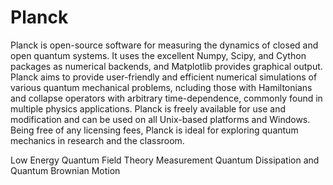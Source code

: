 # Planck

Planck is open-source software for measuring the dynamics of closed and open quantum systems.
It uses the excellent Numpy, Scipy, and Cython packages as numerical backends, and Matplotlib provides graphical output.
Planck aims to provide user-friendly and efficient numerical simulations of various quantum mechanical problems, 
ncluding those with Hamiltonians and collapse operators with arbitrary time-dependence, commonly found in multiple 
physics applications.
Planck is freely available for use and modification and can be used on all Unix-based platforms and Windows.
Being free of any licensing fees, Planck is ideal for exploring quantum mechanics in research and the classroom.

Low Energy Quantum Field Theory Measurement Quantum Dissipation and Quantum Brownian Motion
